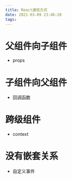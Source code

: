 ```yaml
---
title: React通信方式
date: 2021-03-09 23:46:20
tags:
---
```

# 父组件向子组件
* props
# 子组件向父组件
* 回调函数
# 跨级组件
* context
# 没有嵌套关系
* 自定义事件